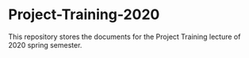 # Project-Training-2020
This repository stores the documents for the Project Training lecture of 2020 spring semester.

